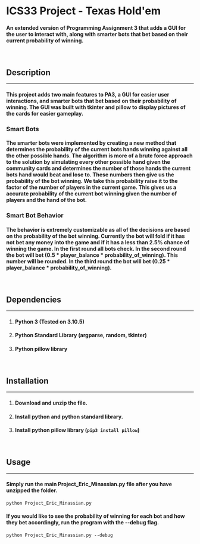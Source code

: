# ICS33 Project - Texas Hold'em
#### An extended version of Programming Assignment 3 that adds a GUI for the user to interact with, along with smarter bots that bet based on their current probability of winning.

<br>

## Description
---
#### This project adds two main features to PA3, a GUI for easier user interactions, and smarter bots that bet based on their probability of winning. The GUI was built with tkinter and pillow to display pictures of the cards for easier gameplay. 

### Smart Bots

#### The smarter bots were implemented by creating a new method that determines the probability of the current bots hands winning against all the other possible hands. The algorithm is more of a brute force approach to the solution by simulating every other possible hand given the community cards and determines the number of those hands the current bots hand would beat and lose to. These numbers then give us the probability of the bot winning. We take this probability raise it to the factor of the number of players in the current game. This gives us a accurate probability of the current bot winning given the number of players and the hand of the bot.

### Smart Bot Behavior

#### The behavior is extremely customizable as all of the decisions are based on the probability of the bot winning. Currently the bot will fold if it has not bet any money into the game and if it has a less than 2.5% chance of winning the game. In the first round all bots check. In the second round the bot will bet (0.5 * player_balance * probability_of_winning). This number will be rounded. In the third round the bot will bet (0.25 * player_balance * probability_of_winning).


<br>

## Dependencies
---
1. #### Python 3 (Tested on 3.10.5)
2. #### Python Standard Library (argparse, random, tkinter)
3. #### Python pillow library

<br>

## Installation
---
1. #### Download and unzip the file.
2. #### Install python and python standard library.
3. #### Install python pillow library (`pip3 install pillow`)

<br>

## Usage
---
#### Simply run the main Project_Eric_Minassian.py file after you have unzipped the folder.
`python Project_Eric_Minassian.py`

#### **If you would like to see the probability of winning for each bot and how they bet accordingly, run the program with the --debug flag.**
`python Project_Eric_Minassian.py --debug`



